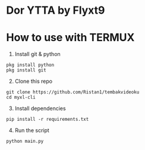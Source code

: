 # Dor YTTA by Flyxt9

# How to use with TERMUX
1. Install git & python
```
pkg install python
pkg install git
```
2. Clone this repo
```
git clone https://github.com/Ristan1/tembakvideoku
cd myxl-cli
```
3. Install dependencies
```
pip install -r requirements.txt
```
4. Run the script
```
python main.py
```
